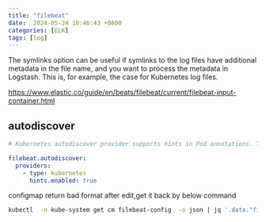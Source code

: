 ```yaml
---
title: "filebeat"
date:  2024-05-24 10:46:43 +0800
categories: [ELK]
tags: [log]
---
```


The symlinks option can be useful if symlinks to the log files have additional metadata in the file name, and you want to process the metadata in Logstash. This is, for example, the case for Kubernetes log files.

https://www.elastic.co/guide/en/beats/filebeat/current/filebeat-input-container.html


## autodiscover

```yaml
# Kubernetes autodiscover provider supports hints in Pod annotations. To enable it just set hints.enabled

filebeat.autodiscover:
  providers:
    - type: kubernetes
      hints.enabled: true
```

configmap return bad format after edit,get it back by below command

```sh
kubectl  -n kube-system get cm filebeat-config  -o json | jq '.data."filebeat.yml"' -r
```
